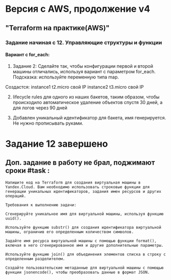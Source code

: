 # Версия с AWS, продолжение v4
## "Terraform на практике(AWS)"
### Задание начиная с 12. Управляющие структуры и функции 
#### Вариант с for_each:
 1. Задание 2: Сделайте так, чтобы конфигурации первой и второй машины отличались, используя вариант с параметром for_each. Подсказка: используйте переменную типа map.

Создастся:
 instance1 t2.micro свой IP
 instance2 t3.micro свой IP

2. lifecycle rules для одного из наших бакетов, таким образом, чтобы происходило автоматическое удаление объектов спустя 30 дней, а для логов через 90 дней

3. Добавлен уникальный идентификатор для бакета, имя генерируется. Не нужно прописывать руками.
# Задание 12 завершено







## Доп. задание в работу не брал, поджимают сроки #task :
```
Напишите код на Terraform для создания виртуальная машины в Yandex.Cloud. Вам необходимо использовать строковые функции для генерации уникальных идентификаторов, задания имен ресурсов и других операций.

Требования к выполнению задачи:

Сгенерируйте уникальное имя для виртуальной машины, используя функцию uuid().

Используйте функцию substr() для создания идентификатора виртуальной машины, ограничив его определенным количеством символов.

Задайте имя ресурса виртуальной машины с помощью функции format(), включая в него сгенерированное имя и другие дополнительные параметры.

Используйте функцию join() для объединения элементов списка в строку с определенным разделителем.

Создайте пользовательские метаданные для виртуальной машины с помощью функции jsonencode(), чтобы преобразовать данные в формат JSON.
```